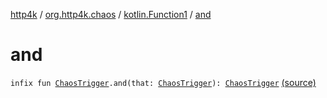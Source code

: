 [http4k](../../index.md) / [org.http4k.chaos](../index.md) / [kotlin.Function1](index.md) / [and](./and.md)

# and

`infix fun `[`ChaosTrigger`](../-chaos-trigger.md)`.and(that: `[`ChaosTrigger`](../-chaos-trigger.md)`): `[`ChaosTrigger`](../-chaos-trigger.md) [(source)](https://github.com/http4k/http4k/blob/master/http4k-testing-chaos/src/main/kotlin/org/http4k/chaos/ChaosTriggers.kt#L122)